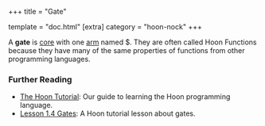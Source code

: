+++
title = "Gate"

template = "doc.html"
[extra]
category = "hoon-nock"
+++

A **gate** is [core](../core) with one [arm](../arm) named $. They are often called Hoon Functions because they have many of the same properties of functions from other programming languages.

### Further Reading

- [The Hoon Tutorial](@/docs/hoon/hoon-school/_index.md): Our guide to learning the Hoon programming language.
- [Lesson 1.4 Gates](@/docs/hoon/hoon-school/gates.md): A Hoon tutorial lesson about gates.